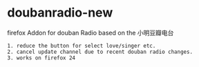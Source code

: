 doubanradio-new
===============

firefox Addon for douban Radio based on the 小明豆瓣电台

    1. reduce the button for select love/singer etc.
    2. cancel update channel due to recent douban radio changes.
    3. works on firefox 24
